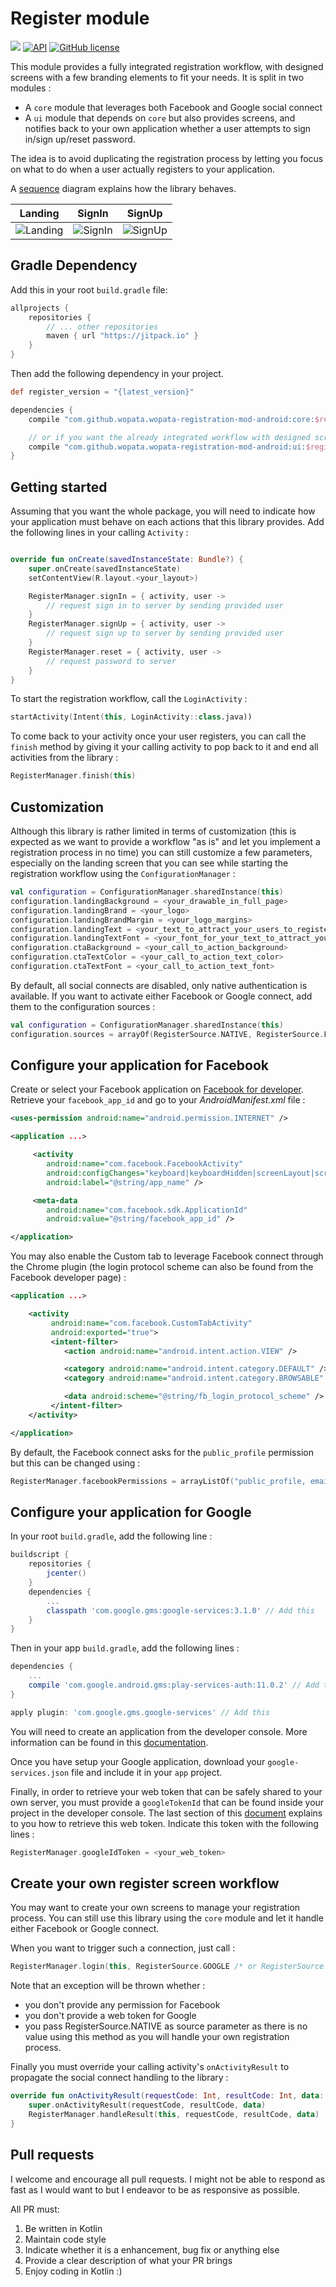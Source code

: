 # Register module
[![](https://jitpack.io/v/wopata/wopata-registration-mod-android.svg)](https://jitpack.io/#wopata/wopata-registration-mod-android)
[![API](https://img.shields.io/badge/API-15%2B-brightgreen.svg?style=flat)](https://android-arsenal.com/api?level=15)
[![GitHub
license](http://img.shields.io/badge/license-APACHE2-blue.svg)](https://github.com/wopata/wopata-registration-mod-android/blob/master/LICENSE)

This module provides a fully integrated registration workflow, with designed screens with a few branding elements to fit your needs. It is split in two modules :

* A `core` module that leverages both Facebook and Google social connect
* A `ui` module that depends on `core` but also provides screens, and notifies back to your own application whether a user attempts to sign in/sign up/reset password.

The idea is to avoid duplicating the registration process by letting you focus on what to do when a user actually registers to your application.

A [sequence](docs/workflow.graphml) diagram explains how the library behaves.

Landing | SignIn | SignUp
---- | ---- | ----
![Landing](art/landing.png) | ![SignIn](art/signin.png) | ![SignUp](art/signup.png)

## Gradle Dependency

Add this in your root `build.gradle` file:

```groovy
allprojects {
	repositories {
		// ... other repositories
		maven { url "https://jitpack.io" }
	}
}
```

Then add the following dependency in your project.

```groovy
def register_version = "{latest_version}"

dependencies {
  	compile "com.github.wopata.wopata-registration-mod-android:core:$register_version"

	// or if you want the already integrated workflow with designed screens, rather use the following dependency
	compile "com.github.wopata.wopata-registration-mod-android:ui:$register_version"
}
```

## Getting started

Assuming that you want the whole package, you will need to indicate how your application must behave on each actions that this library provides. Add the following lines in your calling `Activity` :

```kotlin

override fun onCreate(savedInstanceState: Bundle?) {
	super.onCreate(savedInstanceState)
	setContentView(R.layout.<your_layout>)

	RegisterManager.signIn = { activity, user ->
	    // request sign in to server by sending provided user
	}
	RegisterManager.signUp = { activity, user ->
	    // request sign up to server by sending provided user
	}
	RegisterManager.reset = { activity, user ->
	    // request password to server
	}
}

```

To start the registration workflow, call the `LoginActivity` :

```kotlin
startActivity(Intent(this, LoginActivity::class.java))
```

To come back to your activity once your user registers, you can call the `finish` method by giving it your calling activity to pop back to it and end all activities from the library :

```kotlin
RegisterManager.finish(this)
```

## Customization

Although this library is rather limited in terms of customization (this is expected as we want to provide a workflow "as is" and let you implement a registration process in no time) you can still customize a few parameters, especially on the landing screen that you can see while starting the registration workflow using the `ConfigurationManager` :

```kotlin
val configuration = ConfigurationManager.sharedInstance(this)
configuration.landingBackground = <your_drawable_in_full_page>
configuration.landingBrand = <your_logo>
configuration.landingBrandMargin = <your_logo_margins>
configuration.landingText = <your_text_to_attract_your_users_to_register>
configuration.landingTextFont = <your_font_for_your_text_to_attract_your_users_to_register>
configuration.ctaBackground = <your_call_to_action_background>
configuration.ctaTextColor = <your_call_to_action_text_color>
configuration.ctaTextFont = <your_call_to_action_text_font>
```

By default, all social connects are disabled, only native authentication is available. If you want to activate either Facebook or Google connect, add them to the configuration sources :

```kotlin
val configuration = ConfigurationManager.sharedInstance(this)
configuration.sources = arrayOf(RegisterSource.NATIVE, RegisterSource.FACEBOOK, RegisterSource.GOOGLE)
```

## Configure your application for Facebook

Create or select your Facebook application on [Facebook for developer](https://developers.facebook.com/docs/facebook-login/android). Retrieve your `facebook_app_id` and go to your *AndroidManifest.xml* file :

```xml
<uses-permission android:name="android.permission.INTERNET" />

<application ...>

	 <activity
		android:name="com.facebook.FacebookActivity"
		android:configChanges="keyboard|keyboardHidden|screenLayout|screenSize|orientation"
		android:label="@string/app_name" />

	 <meta-data
		android:name="com.facebook.sdk.ApplicationId"
		android:value="@string/facebook_app_id" />

</application>
```

 You may also enable the Custom tab to leverage Facebook connect through the Chrome plugin (the login protocol scheme can also be found from the Facebook developer page) :

```xml
<application ...>

	<activity
		 android:name="com.facebook.CustomTabActivity"
		 android:exported="true">
		 <intent-filter>
			<action android:name="android.intent.action.VIEW" />

			<category android:name="android.intent.category.DEFAULT" />
			<category android:name="android.intent.category.BROWSABLE" />

			<data android:scheme="@string/fb_login_protocol_scheme" />
		 </intent-filter>
	</activity>

</application>
```

By default, the Facebook connect asks for the `public_profile` permission but this can be changed using :

```kotlin
RegisterManager.facebookPermissions = arrayListOf("public_profile, email, etc.")
```

## Configure your application for Google

In your root `build.gradle`, add the following line :

```groovy
buildscript {
    repositories {
        jcenter()
    }
    dependencies {
    	...
      	classpath 'com.google.gms:google-services:3.1.0' // Add this
    }
}
```

Then in your app `build.gradle`, add the following lines :

```groovy
dependencies {
    ...
    compile 'com.google.android.gms:play-services-auth:11.0.2' // Add this (note that this should not be required as this dependency is already declared in `core` but Dex shows a conflict without it)
}

apply plugin: 'com.google.gms.google-services' // Add this
```

You will need to create an application from the developer console. More information can be found in this [documentation](https://developers.google.com/identity/sign-in/android/start-integrating).

Once you have setup your Google application, download your `google-services.json` file and include it in your `app` project.

Finally, in order to retrieve your web token that can be safely shared to your own server, you must provide a `googleTokenId` that can be found inside your project in the developer console. The last section of this [document](https://android-developers.googleblog.com/2016/03/registering-oauth-clients-for-google.html) explains to you how to retrieve this web token. Indicate this token with the following lines :

```kotlin
RegisterManager.googleIdToken = <your_web_token>
```

## Create your own register screen workflow

You may want to create your own screens to manage your registration process. You can still use this library using the `core` module and let it handle either Facebook or Google connect.

When you want to trigger such a connection, just call :

```kotlin
RegisterManager.login(this, RegisterSource.GOOGLE /* or RegisterSource.FACEBOOK */)
```

Note that an exception will be thrown whether :

* you don't provide any permission for Facebook
* you don't provide a web token for Google
* you pass RegisterSource.NATIVE as source parameter as there is no value using this method as you will handle your own registration process.

Finally you must override your calling activity's `onActivityResult` to propagate the social connect handling to the library :

```kotlin
override fun onActivityResult(requestCode: Int, resultCode: Int, data: Intent?) {
    super.onActivityResult(requestCode, resultCode, data)
    RegisterManager.handleResult(this, requestCode, resultCode, data)
}
```

## Pull requests

I welcome and encourage all pull requests. I might not be able to respond as fast as I would want to but I endeavor to be as responsive as possible.

All PR must:

1. Be written in Kotlin
2. Maintain code style
3. Indicate whether it is a enhancement, bug fix or anything else
4. Provide a clear description of what your PR brings
5. Enjoy coding in Kotlin :)
